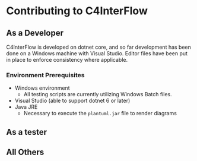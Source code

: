 # Contributing to C4InterFlow

## As a Developer

C4InterFlow is developed on dotnet core, and so far development has been done on a Windows machine with Visual Studio.
Editor files have been put in place to enforce consistency where applicable.

### Environment Prerequisites

* Windows environment
  * All testing scripts are currently utilizing Windows Batch files.
* Visual Studio (able to support dotnet 6 or later)
* Java JRE
  * Necessary to execute the `plantuml.jar` file to render diagrams

## As a tester

## All Others